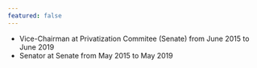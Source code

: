 ```yaml
---
featured: false
---
```

* Vice-Chairman at Privatization Commitee (Senate) from June 2015 to June 2019
* Senator at Senate from May 2015 to May 2019

